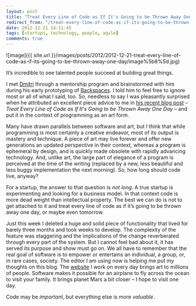 ```yaml
---
layout: post
title: "Treat Every Line of Code as If It's Going to be Thrown Away One Day"
redirect_from: "/treat-every-line-of-code-as-if-its-going-to-be-thrown-away-one-day"
date: 2012-12-21 14:11:45
tags: [startups, technology, people, agile]
comments: true
---
```

![image]({{ site.url }}/images/posts/2012/2012-12-21-treat-every-line-of-code-as-if-its-going-to-be-thrown-away-one-day/image%5b8%5d.jpg)

It’s incredible to see talented people succeed at building great things.

I met [Dmitri](https://twitter.com/dmitric) through a mentorship program and brainstormed with him during his early prototyping of [Backspaces](https://itunes.apple.com/us/app/id553403814?mt=8&src=af&ign-mpt=uo%3D6). I told him to feel free to ignore most or all of what I said, too. So, needless to say I was pleasantly surprised when he attributed an excellent piece advice to me in [his recent blog post](http://arbor.posterous.com/i-just-quit-my-job-now-what) – _Treat Every Line of Code as If It's Going to be Thrown Away One Day_ – and put it in the context of programming as an art form.

Many have drawn parallels between software and art, but I think that while programming is most certainly a creative endeavor, most of its output is mastery and technique. A piece of art may live forever and offer new generations an updated perspective in their context, whereas a program is ephemeral by design, and is quickly made obsolete with rapidly advancing technology. And, unlike art, the large part of elegance of a program is perceived at the time of the writing  (replaced by a new, less beautiful and less buggy implementation the next morning). So, how long should code live, anyway?

For a startup, the answer to that question is _not long_. A true startup is experimenting and looking for a business model. In that context code is more dead weight than intellectual property. The best we can do is not to get attached to it and treat every line of code as if it’s going to be thrown away one day, or maybe even tomorrow.

Just this week I deleted a huge and solid piece of functionality that lived for barely three months and took weeks to develop. The complexity of the feature was staggering and the implications of the change reverberated through every part of the system. But I cannot feel bad about it, it has served its purpose and show must go on. We all have to remember that the real goal of software is to empower or entertains an individual, a group, or, in rare cases, society. The editor I am using now is helping me put my thoughts on this blog. The [website](https://artsy.net/) I work on every day brings art to millions of people. Software makes it possible for an airplane to fly across the ocean to visit your family. It brings planet Mars a bit closer – I hope to visit one day.

Code may be _important_, but everything else is more _valuable_.
